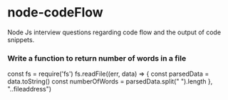 # node-codeFlow
Node Js interview questions regarding code flow and the output of code snippets.

### Write a function to return number of words in a file
const fs = require('fs')
fs.readFile((err, data) => {
 const parsedData = data.toString()
const numberOfWords = parsedData.split(" ").length
}, "..fileaddress")
